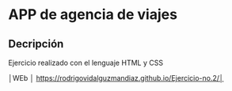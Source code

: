 # APP de agencia de viajes
## Decripción
Ejercicio realizado con el lenguaje HTML y CSS

 │WEb │ https://rodrigovidalguzmandiaz.github.io/Ejercicio-no.2/│

